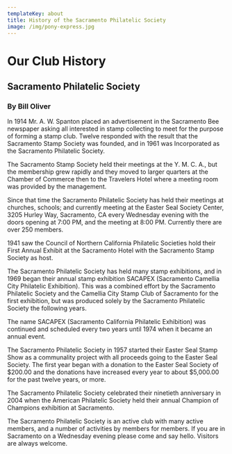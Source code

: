 ```yaml
---
templateKey: about
title: History of the Sacramento Philatelic Society
image: /img/pony-express.jpg
---
```


# Our Club History

## Sacramento Philatelic Society

### **By Bill Oliver**

In 1914 Mr. A. W. Spanton placed an advertisement in the Sacramento Bee newspaper asking all interested in stamp collecting to meet for the purpose of forming a stamp club. Twelve responded with the result that the Sacramento Stamp Society was founded, and in 1961 was Incorporated as the Sacramento Philatelic Society.

The Sacramento Stamp Society held their meetings at the Y. M. C. A., but the membership grew rapidly and they moved to larger quarters at the Chamber of Commerce then to the Travelers Hotel where a meeting room was provided by the management.

Since that time the Sacramento Philatelic Society has held their meetings at churches, schools; and currently meeting at the Easter Seal Society Center, 3205 Hurley Way, Sacramento, CA every Wednesday evening with the doors opening at 7:00 PM, and the meeting at 8:00 PM. Currently there are over 250 members.

1941 saw the Council of Northern California Philatelic Societies hold their First Annual Exhibit at the Sacramento Hotel with the Sacramento Stamp Society as host.

The Sacramento Philatelic Society has held many stamp exhibitions, and in 1969 began their annual stamp exhibition SACAPEX (Sacramento Camellia City Philatelic Exhibition). This was a combined effort by the Sacramento Philatelic Society and the Camellia City Stamp Club of Sacramento for the first exhibition, but was produced solely by the Sacramento Philatelic Society the following years.

The name SACAPEX (Sacramento California Philatelic Exhibition) was continued and scheduled every two years until 1974 when it became an annual event.

The Sacramento Philatelic Society in 1957 started their Easter Seal Stamp Show as a communality project with all proceeds going to the Easter Seal Society. The first year began with a donation to the Easter Seal Society of $200.00 and the donations have increased every year to about $5,000.00 for the past twelve years, or more.

The Sacramento Philatelic Society celebrated their ninetieth anniversary in 2004 when the American Philatelic Society held their annual Champion of Champions exhibition at Sacramento.

The Sacramento Philatelic Society is an active club with many active members, and a number of activities by members for members. If you are in Sacramento on a Wednesday evening please come and say hello. Visitors are always welcome.
